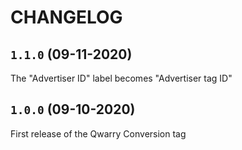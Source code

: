 # CHANGELOG

## `1.1.0` (09-11-2020)

The "Advertiser ID" label becomes "Advertiser tag ID"

## `1.0.0` (09-10-2020)

First release of the Qwarry Conversion tag
